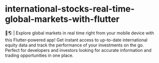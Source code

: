 # international-stocks-real-time-global-markets-with-flutter
📱🌎 | Explore global markets in real time right from your mobile device with this Flutter-powered app! Get instant access to up-to-date international equity data and track the performance of your investments on the go. Perfect for developers and investors looking for accurate information and trading opportunities in one place.
